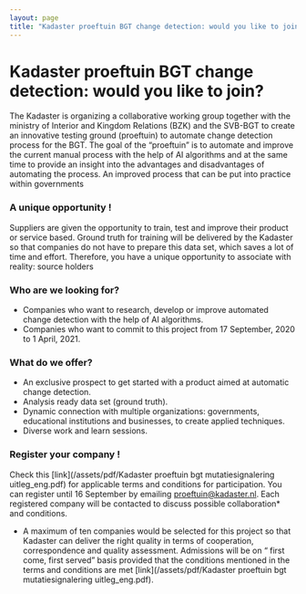 ```yaml
---
layout: page
title: "Kadaster proeftuin BGT change detection: would you like to join?"
---
```

# Kadaster proeftuin BGT change detection: would you like to join?

The Kadaster is organizing a collaborative working group together with the ministry of Interior and Kingdom Relations (BZK) and the SVB-BGT to create an innovative testing ground (proeftuin) to automate change detection process for the BGT. The goal of the “proeftuin” is to automate and improve the current manual process with the help of AI algorithms and at the same time to provide an insight into the advantages and disadvantages of automating the process. An improved process that can be put into practice within governments 

### A unique opportunity !
Suppliers are given the opportunity to train, test and improve their product or service based. Ground truth for training will be delivered by the Kadaster so that companies do not have to prepare this data set, which saves a lot of time and effort. Therefore, you have a unique opportunity to associate with reality: source holders 

### Who are we looking for?
-	Companies who want to  research, develop or improve automated change detection with the help of AI algorithms. 
-	Companies who want to commit to this project from 17 September, 2020 to 1 April, 2021.

### What do we offer?

-	An exclusive prospect to get started with a product aimed at automatic change detection. 
-	Analysis ready data set (ground truth).
-	Dynamic connection with multiple organizations: governments, educational institutions and businesses, to create applied techniques. 
-	Diverse work and learn sessions.

### Register your company ! 

Check this [link](/assets/pdf/Kadaster proeftuin bgt mutatiesignalering uitleg_eng.pdf) for applicable terms and conditions for participation. 
You can register until 16 September by emailing proeftuin@kadaster.nl. Each registered company will be contacted to discuss possible collaboration* and conditions. 
*  A maximum of ten companies would be selected for this project so that Kadaster can deliver the right quality in terms of cooperation, correspondence and quality assessment.  Admissions will be on “ first come, first served”  basis provided that the conditions mentioned in the terms and conditions are met [link](/assets/pdf/Kadaster proeftuin bgt mutatiesignalering uitleg_eng.pdf). 